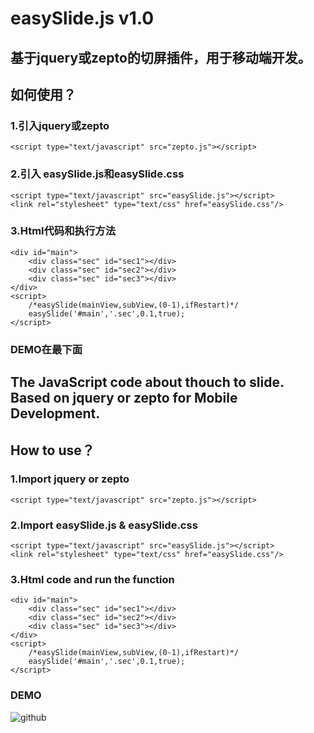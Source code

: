 easySlide.js v1.0
======

基于jquery或zepto的切屏插件，用于移动端开发。
------

如何使用？
-------------------------------------------------
### 1.引入jquery或zepto
	<script type="text/javascript" src="zepto.js"></script>

### 2.引入 easySlide.js和easySlide.css
	<script type="text/javascript" src="easySlide.js"></script>
	<link rel="stylesheet" type="text/css" href="easySlide.css"/>
	
### 3.Html代码和执行方法
	<div id="main">
		<div class="sec" id="sec1"></div>
		<div class="sec" id="sec2"></div>
		<div class="sec" id="sec3"></div>
	</div>
	<script>
		/*easySlide(mainView,subView,(0-1),ifRestart)*/
		easySlide('#main','.sec',0.1,true);
	</script>

### DEMO在最下面

The JavaScript code about thouch to slide. Based on jquery or zepto for Mobile Development.
------

How to use？
-------------------------------------------------
### 1.Import jquery or zepto
	<script type="text/javascript" src="zepto.js"></script>
	
### 2.Import easySlide.js & easySlide.css
	<script type="text/javascript" src="easySlide.js"></script>
	<link rel="stylesheet" type="text/css" href="easySlide.css"/>
	
### 3.Html code and run the function
	<div id="main">
		<div class="sec" id="sec1"></div>
		<div class="sec" id="sec2"></div>
		<div class="sec" id="sec3"></div>
	</div>
	<script>
		/*easySlide(mainView,subView,(0-1),ifRestart)*/
		easySlide('#main','.sec',0.1,true);
	</script>

### DEMO  
![github](http://www.le-qx.com/jstoo/easyslide/demo.png "github") 